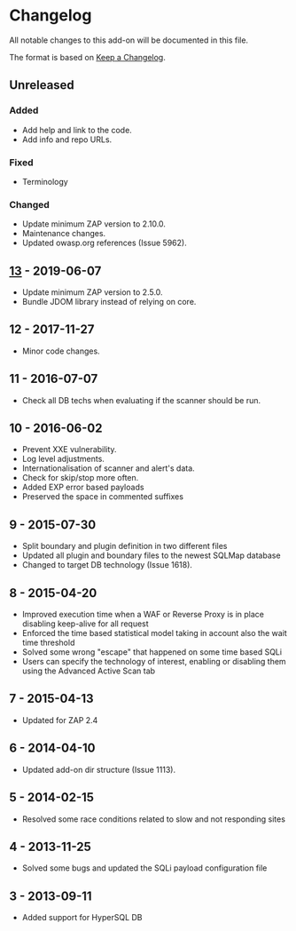 # Changelog
All notable changes to this add-on will be documented in this file.

The format is based on [Keep a Changelog](https://keepachangelog.com/en/1.0.0/).

## Unreleased
### Added
- Add help and link to the code.
- Add info and repo URLs.

### Fixed
 - Terminology

### Changed
- Update minimum ZAP version to 2.10.0.
- Maintenance changes.
- Updated owasp.org references (Issue 5962).

## [13] - 2019-06-07

- Update minimum ZAP version to 2.5.0.
- Bundle JDOM library instead of relying on core.

## 12 - 2017-11-27

- Minor code changes.

## 11 - 2016-07-07

- Check all DB techs when evaluating if the scanner should be run.

## 10 - 2016-06-02

- Prevent XXE vulnerability.
- Log level adjustments.
- Internationalisation of scanner and alert's data.
- Check for skip/stop more often.
- Added EXP error based payloads
- Preserved the space in commented suffixes

## 9 - 2015-07-30

- Split boundary and plugin definition in two different files
- Updated all plugin and boundary files to the newest SQLMap database
- Changed to target DB technology (Issue 1618).

## 8 - 2015-04-20

- Improved execution time when a WAF or Reverse Proxy is in place disabling keep-alive for all request
- Enforced the time based statistical model taking in account also the wait time threshold
- Solved some wrong "escape" that happened on some time based SQLi
- Users can specify the technology of interest, enabling or disabling them using the Advanced Active Scan tab

## 7 - 2015-04-13

- Updated for ZAP 2.4

## 6 - 2014-04-10

- Updated add-on dir structure (Issue 1113).

## 5 - 2014-02-15

- Resolved some race conditions related to slow and not responding sites

## 4 - 2013-11-25

- Solved some bugs and updated the SQLi payload configuration file

## 3 - 2013-09-11

- Added support for HyperSQL DB

[13]: https://github.com/zaproxy/zap-extensions/releases/sqliplugin-v13
